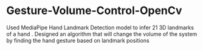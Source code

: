 # Gesture-Volume-Control-OpenCv
Used MediaPipe Hand Landmark Detection model to infer 21 3D landmarks of a hand . Designed an algorithm that will change the volume of the system by finding the hand gesture based on landmark positions
